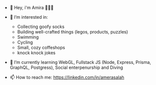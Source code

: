 - 👋 Hey, i'm Amira 🧕🇪🇬

- 👀 I’m interested in:
 	* 	Collecting goofy socks 
  	* 	Building well-crafted things (legos, products, puzzles)
  	* 	Swimming 
  	* 	Cycling 
  	* 	Small, cozy coffeshops
  	* 	knock knock jokes
  	
- 🌱 I’m currently learning WebGL, Fullstack JS (Node, Express, Prisma, GraphQL, Postgress), Social enterpenurship and Diving

- 📫 How to reach me: https://linkedin.com/in/amerasalah

